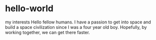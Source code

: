 # hello-world
my interests
Hello fellow humans. I have a passion to get into space and build a space civilization since I was a four year old boy. Hopefully, by working together, we can get there faster.
